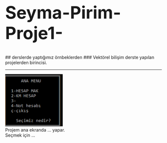 <h1 style="color:red, font-family: Times New Roman; font-size:55px"> Seyma-Pirim-Proje1- </h1>
## derslerde yaptığımız örnbeklerden
### Vektörel bilişim derste yapılan projelerden birincisi.
<hr>
<img src="projeresimleri/anaekran.PNG" alt="anaekran">
<br>
Projem ana ekranda ... yapar.<br>
Seçmek için ...
